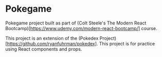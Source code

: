 # Pokegame

Pokegame project built as part of (Colt Steele's The Modern React Bootcamp)[https://www.udemy.com/modern-react-bootcamp/] course.

This project is an extension of the (Pokedex Project)[https://github.com/ryanfuhrman/pokedex]. This project is for practice using React components and props.
